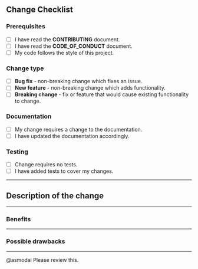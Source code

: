 ## Change Checklist

### Prerequisites
<!-- Put an `x` in all boxes that apply: -->
- [ ] I have read the **CONTRIBUTING** document.
- [ ] I have read the **CODE_OF_CONDUCT** document.
- [ ] My code follows the style of this project.

### Change type
<!-- Put an `x` in all boxes that apply: -->
- [ ] **Bug fix** - non-breaking change which fixes an issue.
- [ ] **New feature** - non-breaking change which adds functionality.
- [ ] **Breaking change** - fix or feature that would cause existing functionality to change.

### Documentation
- [ ] My change requires a change to the documentation.
- [ ] I have updated the documentation accordingly.

### Testing
- [ ] Change requires no tests.
- [ ] I have added tests to cover my changes.

-----

## Description of the change
<!--
We must be able to understand the design of your change from this
description.  If we can't get a good idea of what the code will be
doing from the description here, the pull request may be taken
outside and shot by a firing squad.
-->

-----

### Benefits
<!--
What benefits will be realised by the code change?
-->

-----

### Possible drawbacks
<!--
What are the possible side-effects or negative impact of the
code change?
-->

-----

@asmodai Please review this.
